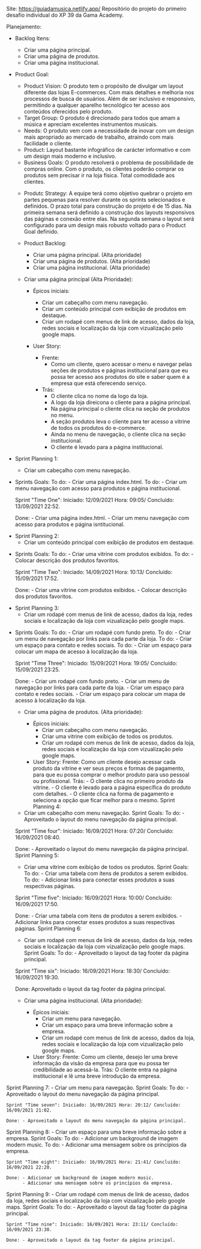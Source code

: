 Site: https://guiadamusica.netlify.app/
Repositório do projeto do primeiro desafio individual do XP 39 da Gama Academy.

Planejamento:

* Backlog Itens:
    - Criar uma página principal.
    - Criar uma página de produtos.
    - Criar uma página institucional. 

* Product Goal: 
    - Product Vision: O produto tem o propósito de divulgar um layout diferente das lojas E-commerces. Com mais detalhes e melhoria nos processos de busca de usuários. Além de ser inclusivo e responsivo, permitindo a qualquer aparelho tecnológico ter acesso aos conteúdos oferecidos pelo produto.
    - Target Group: O produto é direcionado para todos que amam a música e apreciam excelentes instrumentos musicais.
    - Needs: O produto vem com a necessidade de inovar com um design mais apropriado ao mercado de trabalho, atraindo com mais facilidade o cliente. 
    - Product: Layout bastante infográfico de carácter informativo e com um design mais moderno e inclusivo.
    - Business Goals: O produto resolverá o problema de possibilidade de compras online. Com o produto, os clientes poderão comprar os produtos sem precisar ir na loja física. Total comodidade aos clientes.

    * Produtc Strategy: A equipe terá como objetivo quebrar o projeto em partes pequenas para resolver durante os sprints selecionados e definidos. O prazo total para construção do projeto é de 15 dias. Na primeira semana será definido a construção dos layouts responsivos das páginas e conexão entre elas. Na segunda semana o layout será configurado para um design mais robusto voltado para o Product Goal definido.

    * Product Backlog: 
        - Criar uma página principal. (Alta prioridade)
        - Criar uma página de produtos. (Alta prioridade)
        - Criar uma página institucional. (Alta prioridade)
    
    * Criar uma página principal (Alta Prioridade):

        - Épicos iniciais: 
            - Criar um cabeçalho com menu navegação.
            - Criar um conteúdo principal com exibição de produtos em destaque.
            - Criar um rodapé com menus de link de acesso, dados da loja, redes sociais e localização da loja com vizualização pelo google maps.
        
        - User Story:
            - Frente:
                - Como um cliente, quero acessar o menu e navegar pelas seções de produtos e páginas institucional para que eu possa ter acesso aos produtos do site e saber quem é a empresa que está oferecendo serviço.
            - Trás:
                - O cliente clica no nome da logo da loja.
                - A logo da loja direicona o cliente para a página principal.
                - Na página principal o cliente clica na seção de produtos no menu.
                - A seção produtos leva o cliente para ter acesso a vitrine de todos os produtos do e-commerce.
                - Ainda no menu de navegação, o cliente clica na seção institucional.
                - O cliente é levado para a página institucional.

* Sprint Planning 1:
    - Criar um cabeçalho com menu navegação.
- Sprints Goals:
    To do: - Criar uma página index.html.
    To do: - Criar um menu navegação com acesso para produtos e página institucional.

    Sprint "Time One": Iniciado: 12/09/2021 Hora: 09:05/ Concluído: 13/09/2021 22:52.
    
    Done: - Criar uma página index.html.
          - Criar um menu navegação com acesso para produtos e página isntitucional.
* Sprint Planning 2:
    - Criar um conteúdo principal com exibição de produtos em destaque.
- Sprints Goals: 
    To do: - Criar uma vitrine com produtos exibidos.
    To do: - Colocar descrição dos produtos favoritos.

    Sprint "Time Two": Iniciado: 14/09/2021 Hora: 10:13/ Concluído: 15/09/2021 17:52.

    Done: - Criar uma vitrine com produtos exibidos.
          - Colocar descrição dos produtos favoritos.
* Sprint Planning 3:
    - Criar um rodapé com menus de link de acesso, dados da loja, redes sociais e localização da loja com vizualização pelo google maps.
- Sprints Goals: 
    To do: - Criar um rodapé com fundo preto.
    To do: - Criar um menu de navegação por links para cada parte da loja.
    To do: - Criar um espaço para contato e redes sociais.
    To do: - Criar um espaço para colocar um mapa de acesso à localização da loja.

    Sprint "Time Three": Iniciado: 15/09/2021 Hora: 19:05/ Concluído: 15/09/2021 23:25.

    Done: - Criar um rodapé com fundo preto.
          - Criar um menu de navegação por links para cada parte da loja.
          - Criar um espaço para contato e redes sociais.
          - Criar um espaço para colocar um mapa de acesso à localização da loja.

    * Criar uma página de produtos. (Alta prioridade):

        - Épicos iniciais: 
            - Criar um cabeçalho com menu navegação.
            - Criar uma vitrine com exibição de todos os produtos.
            - Criar um rodapé com menus de link de acesso, dados da loja, redes sociais e localização da loja com vizualização pelo google maps.
        - User Story: 
            Frente: Como um cliente desejo acessar cada produto da vitrine e ver seus preços e formas de pagamento, para que eu possa comprar o melhor produto para uso pessoal ou profissional.
            Trás: - O cliente clica no primeiro produto da vitrine.
                  - O cliente é levado para a página específica do produto com detalhes.
                  - O cliente clica na forma de pagamento e seleciona a opção que ficar melhor para o mesmo.
Sprint Planning 4:
    - Criar um cabeçalho com menu navegação.
Sprint Goals:
    To do: - Aproveitado o layout do menu navegação da página principal.

    Sprint "Time four": Iniciado: 16/09/2021 Hora: 07:20/ Concluído: 16/09/2021 08:40.
    
    Done: - Aproveitado o layout do menu navegação da página principal.
Sprint Planning 5:
    - Criar uma vitrine com exibição de todos os produtos.
Sprint Goals: 
    To do: - Criar uma tabela com itens de produtos a serem exibidos.
    To do: - Adicionar links para conectar esses produtos a suas respectivas páginas.

    Sprint "Time five": Iniciado: 16/09/2021 Hora: 10:00/ Concluído: 16/09/2021 17:50.

    Done: - Criar uma tabela com itens de produtos a serem exibidos.
          - Adicionar links para conectar esses produtos a suas respectivas páginas.
Sprint Planning 6:
    - Criar um rodapé com menus de link de acesso, dados da loja, redes sociais e localização da loja com vizualização pelo google maps.
Sprint Goals:
    To do: - Aproveitado o layout da tag footer da página principal.

    Sprint "Time six": Iniciado: 16/09/2021 Hora: 18:30/ Concluído: 16/09/2021 19:30.

    Done: Aproveitado o layout da tag footer da página principal.

    * Criar uma página institucional. (Alta prioridade):

        - Épicos iniciais: 
            - Criar um menu para navegação.
            - Criar um espaço para uma breve informação sobre a empresa.
            - Criar um rodapé com menus de link de acesso, dados da loja, redes sociais e localização da loja com vizualização pelo google maps.
        - User Story: 
            Frente: Como um cliente, desejo ler uma breve informação da visão da empresa para que eu possa ter credibilidade ao acessá-la.
            Trás: O cliente entra na página institucional e lê uma breve introdução da empresa.

Sprint Planning 7:
    - Criar um menu para navegação.
Sprint Goals:
    To do: - Aproveitado o layout do menu navegação da página principal.

    Sprint "Time seven": Iniciado: 16/09/2021 Hora: 20:12/ Concluído: 16/09/2021 21:02.

    Done: - Aproveitado o layout do menu navegação da página principal.
Sprint Planning 8:
    - Criar um espaço para uma breve informação sobre a empresa.
Sprint Goals:
    To do: - Adicionar um background de imagem modern music.
    To do: - Adicionar uma mensagem sobre os princípios da empresa.

    Sprint "Time eight": Iniciado: 16/09/2021 Hora: 21:41/ Concluído: 16/09/2021 22:20.

    Done: - Adicionar um background de imagem modern music.
          - Adicionar uma mensagem sobre os princípios da empresa.
Sprint Planning 9:
    - Criar um rodapé com menus de link de acesso, dados da loja, redes sociais e localização da loja com vizualização pelo google maps.
Sprint Goals:
    To do: - Aproveitado o layout da tag footer da página principal.

    Sprint "Time nine": Iniciado: 16/09/2021 Hora: 23:11/ Concluído: 16/09/2021 23:30.

    Done: - Aproveitado o layout da tag footer da página principal.
